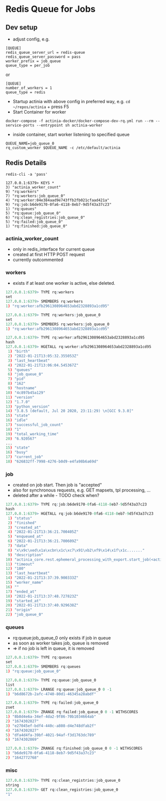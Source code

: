 # Redis Queue for Jobs

## Dev setup
- adjust config, e.g.
```
[QUEUE]
redis_queue_server_url = redis-queue
redis_queue_server_password = pass
worker_prefix = job_queue
queue_type = per_job
```
or
```
[QUEUE]
number_of_workers = 1
queue_type = redis
```

- Startup actinia with above config in preferred way, e.g.
`cd ~/repos/actinia` + press F5
- Start Container for worker
```
docker-compose -f actinia-docker/docker-compose-dev-rq.yml run --rm --service-ports --entrypoint sh actinia-worker
```
- inside container, start worker listening to specified queue
```
QUEUE_NAME=job_queue_0
rq_custom_worker $QUEUE_NAME -c /etc/default/actinia
```


## Redis Details

```
redis-cli -a 'pass'

127.0.0.1:6379> KEYS *
3) "actinia_worker_count"
9) "rq:workers"
7) "rq:workers:job_queue_0"
4) "rq:worker:04e384aad9e743ffb2fb021cfaad421a"
9) "rq:job:b6de9170-0fa6-4118-8eb7-9d5f43a37c23"
1) "rq:queues"
5) "rq:queue:job_queue_0"
6) "rq:clean_registries:job_queue_0"
5) "rq:failed:job_queue_0"
1) "rq:finished:job_queue_0"
```
### actinia_worker_count
- only in redis_interface for current queue
- created at first HTTP POST request
- currently outcommented

### workers
- exists if at least one worker is active, else deleted.
```r
127.0.0.1:6379> TYPE rq:workers
set
127.0.0.1:6379> SMEMBERS rq:workers
1) "rq:worker:afb2961308964653abd2328893a1cd95"

127.0.0.1:6379> TYPE rq:workers:job_queue_0
set
127.0.0.1:6379> SMEMBERS rq:workers:job_queue_0
1) "rq:worker:afb2961308964653abd2328893a1cd95"

127.0.0.1:6379> TYPE rq:worker:afb2961308964653abd2328893a1cd95
hash
127.0.0.1:6379> HGETALL rq:worker:afb2961308964653abd2328893a1cd95
 1) "birth"
 2) "2022-01-21T13:05:32.355053Z"
 3) "last_heartbeat"
 4) "2022-01-21T13:06:04.545367Z"
 5) "queues"
 6) "job_queue_0"
 7) "pid"
 8) "162"
 9) "hostname"
10) "4c897b45a129"
11) "version"
12) "1.7.0"
13) "python_version"
14) "3.8.5 (default, Jul 20 2020, 23:11:29) \n[GCC 9.3.0]"
15) "state"
16) "idle"
17) "successful_job_count"
18) "1"
19) "total_working_time"
20) "6.920567"
...
15) "state"
16) "busy"
17) "current_job"
18) "626832ff-7998-4276-b0d9-e4fa98b6a69d"
```

### job
- created on job start. Then job is "accepted"
- also for synchronous requests, e.g. GET mapsets, tpl processing, ...
- deleted after a while - TODO check when?
```r
127.0.0.1:6379> TYPE rq:job:b6de9170-0fa6-4118-8eb7-9d5f43a37c23
hash
127.0.0.1:6379> HGETALL rq:job:b6de9170-0fa6-4118-8eb7-9d5f43a37c23
 1) "status"
 2) "finished"
 3) "created_at"
 4) "2022-01-21T13:36:21.700405Z"
 5) "enqueued_at"
 6) "2022-01-21T13:36:21.700609Z"
 7) "data"
 8) "x\x9c\xed\x1a\xcbn\x1c\xc7\x91\xb2\xf9\x14\x1f\x1c......."
 9) "description"
10) "actinia_core.rest.ephemeral_processing_with_export.start_job(<actinia_core.core.resource_data_container.ResourceDataContainer object at ...)"
11) "timeout"
12) "180"
13) "last_heartbeat"
14) "2022-01-21T13:37:39.900333Z"
15) "worker_name"
16) ""
17) "ended_at"
18) "2022-01-21T13:37:48.727823Z"
19) "started_at"
20) "2022-01-21T13:37:40.929638Z"
21) "origin"
22) "job_queue_0"
```

### queues
- rq:queue:job_queue_0 only exists if job in queue
- as soon as worker takes job, queue is removed
- => if no job is left in queue, it is removed
```r
127.0.0.1:6379> TYPE rq:queues
set
127.0.0.1:6379> SMEMBERS rq:queues
1) "rq:queue:job_queue_0"

127.0.0.1:6379> TYPE rq:queue:job_queue_0
list
127.0.0.1:6379> LRANGE rq:queue:job_queue_0 0 -1
1) "b6d8672b-2afc-4740-80d1-46345a28abdf"

127.0.0.1:6379> TYPE rq:failed:job_queue_0
zset
127.0.0.1:6379> ZRANGE rq:failed:job_queue_0 0 -1 WITHSCORES
1) "8b8d4e6a-34ef-4da2-9f86-70b1034664ab"
2) "1674302827"
3) "e27045ef-bdf4-440c-a808-d4e748dfab2f"
4) "1674302827"
5) "dfa4d4fa-39bf-4021-94af-f3d1763dc789"
6) "1674302869"

127.0.0.1:6379> ZRANGE rq:finished:job_queue_0 0 -1 WITHSCORES
1) "b6de9170-0fa6-4118-8eb7-9d5f43a37c23"
2) "1642772768"

```

### misc
```r
127.0.0.1:6379> TYPE rq:clean_registries:job_queue_0
string
127.0.0.1:6379> GET rq:clean_registries:job_queue_0
"1"
```
